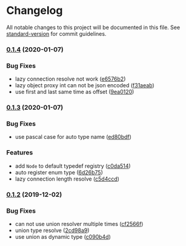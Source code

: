 # Changelog

All notable changes to this project will be documented in this file. See [standard-version](https://github.com/conventional-changelog/standard-version) for commit guidelines.

### [0.1.4](https://github.com/NateScarlet/graphene-resolver/compare/v0.1.3...v0.1.4) (2020-01-07)


### Bug Fixes

* lazy connection resolve not work ([e6576b2](https://github.com/NateScarlet/graphene-resolver/commit/e6576b2))
* lazy object proxy int can not be json encoded ([f31aeab](https://github.com/NateScarlet/graphene-resolver/commit/f31aeab))
* use first and last same time as offset ([9ea0120](https://github.com/NateScarlet/graphene-resolver/commit/9ea0120))

### [0.1.3](https://github.com/NateScarlet/graphene-resolver/compare/v0.1.2...v0.1.3) (2020-01-07)


### Bug Fixes

* use pascal case for auto type name ([ed80bdf](https://github.com/NateScarlet/graphene-resolver/commit/ed80bdf))


### Features

* add `Node` to default typedef registry ([c0da514](https://github.com/NateScarlet/graphene-resolver/commit/c0da514))
* auto register enum type ([6d26b75](https://github.com/NateScarlet/graphene-resolver/commit/6d26b75))
* lazy connection length resolve ([c5d4ccd](https://github.com/NateScarlet/graphene-resolver/commit/c5d4ccd))

### [0.1.2](https://github.com/NateScarlet/graphene-resolver/compare/v0.1.1...v0.1.2) (2019-12-02)


### Bug Fixes

* can not use union resolver multiple times ([cf2566f](https://github.com/NateScarlet/graphene-resolver/commit/cf2566fff3b7bbb103e5a1f5d9419a1af0c0086f))
* union type resolve ([2cd98a9](https://github.com/NateScarlet/graphene-resolver/commit/2cd98a933cf67eeb84e5359f53c352ab0486e4b5))
* use union as dynamic type ([c090b4d](https://github.com/NateScarlet/graphene-resolver/commit/c090b4d7e9f92a7bfd7a057ee27a4edfab5fbf4c))
